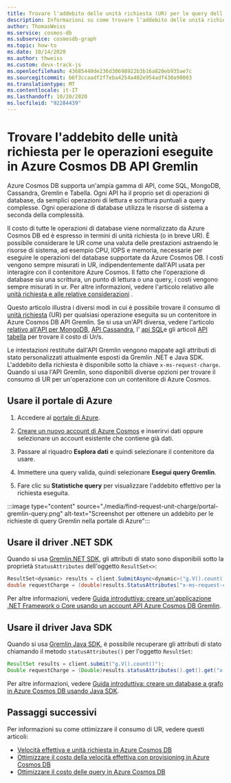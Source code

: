 ```yaml
---
title: Trovare l'addebito delle unità richiesta (UR) per le query dell'API Gremlin in Azure Cosmos DB
description: Informazioni su come trovare l'addebito delle unità richiesta (UR) per le query Gremlin eseguite su un contenitore di Azure Cosmos. È possibile usare i driver di portale di Azure, .NET e Java per trovare l'addebito delle UR.
author: ThomasWeiss
ms.service: cosmos-db
ms.subservice: cosmosdb-graph
ms.topic: how-to
ms.date: 10/14/2020
ms.author: thweiss
ms.custom: devx-track-js
ms.openlocfilehash: 43685440de236d30698922b3b16a820eb935ae7c
ms.sourcegitcommit: b6f3ccaadf2f7eba4254a402e954adf430a90003
ms.translationtype: MT
ms.contentlocale: it-IT
ms.lasthandoff: 10/20/2020
ms.locfileid: "92284439"
---
```

# <a name="find-the-request-unit-charge-for-operations-executed-in-azure-cosmos-db-gremlin-api"></a>Trovare l'addebito delle unità richiesta per le operazioni eseguite in Azure Cosmos DB API Gremlin

Azure Cosmos DB supporta un'ampia gamma di API, come SQL, MongoDB, Cassandra, Gremlin e Tabella. Ogni API ha il proprio set di operazioni di database, da semplici operazioni di lettura e scrittura puntuali a query complesse. Ogni operazione di database utilizza le risorse di sistema a seconda della complessità.

Il costo di tutte le operazioni di database viene normalizzato da Azure Cosmos DB ed è espresso in termini di unità richiesta (o in breve UR). È possibile considerare le UR come una valuta delle prestazioni astraendo le risorse di sistema, ad esempio CPU, IOPS e memoria, necessarie per eseguire le operazioni del database supportate da Azure Cosmos DB. I costi vengono sempre misurati in UR, indipendentemente dall'API usata per interagire con il contenitore Azure Cosmos. Il fatto che l'operazione di database sia una scrittura, un punto di lettura o una query, i costi vengono sempre misurati in ur. Per altre informazioni, vedere l'articolo relativo alle [unità richiesta e alle relative considerazioni](request-units.md) .

Questo articolo illustra i diversi modi in cui è possibile trovare il consumo di [unità richiesta](request-units.md) (UR) per qualsiasi operazione eseguita su un contenitore in Azure Cosmos DB API Gremlin. Se si usa un'API diversa, vedere l'articolo [relativo all'API per MongoDB](find-request-unit-charge-mongodb.md), [API Cassandra](find-request-unit-charge-cassandra.md), l' [api SQL](find-request-unit-charge.md)e gli articoli [API tabella](find-request-unit-charge-table.md) per trovare il costo di Ur/s.

Le intestazioni restituite dall'API Gremlin vengono mappate agli attributi di stato personalizzati attualmente esposti da Gremlin .NET e Java SDK. L'addebito della richiesta è disponibile sotto la chiave `x-ms-request-charge`. Quando si usa l'API Gremlin, sono disponibili diverse opzioni per trovare il consumo di UR per un'operazione con un contenitore di Azure Cosmos.

## <a name="use-the-azure-portal"></a>Usare il portale di Azure

1. Accedere al [portale di Azure](https://portal.azure.com/).

1. [Creare un nuovo account di Azure Cosmos](create-graph-gremlin-console.md#create-a-database-account) e inserirvi dati oppure selezionare un account esistente che contiene già dati.

1. Passare al riquadro **Esplora dati** e quindi selezionare il contenitore da usare.

1. Immettere una query valida, quindi selezionare **Esegui query Gremlin**.

1. Fare clic su **Statistiche query** per visualizzare l'addebito effettivo per la richiesta eseguita.

:::image type="content" source="./media/find-request-unit-charge/portal-gremlin-query.png" alt-text="Screenshot per ottenere un addebito per le richieste di query Gremlin nella portale di Azure":::

## <a name="use-the-net-sdk-driver"></a>Usare il driver .NET SDK

Quando si usa [Gremlin.NET SDK](https://www.nuget.org/packages/Gremlin.Net/), gli attributi di stato sono disponibili sotto la proprietà `StatusAttributes` dell'oggetto `ResultSet<>`:

```csharp
ResultSet<dynamic> results = client.SubmitAsync<dynamic>("g.V().count()").Result;
double requestCharge = (double)results.StatusAttributes["x-ms-request-charge"];
```

Per altre informazioni, vedere [Guida introduttiva: creare un'applicazione .NET Framework o Core usando un account API Azure Cosmos DB Gremlin](create-graph-dotnet.md).

## <a name="use-the-java-sdk-driver"></a>Usare il driver Java SDK

Quando si usa [Gremlin Java SDK](https://mvnrepository.com/artifact/org.apache.tinkerpop/gremlin-driver), è possibile recuperare gli attributi di stato chiamando il metodo `statusAttributes()` per l'oggetto `ResultSet`:

```java
ResultSet results = client.submit("g.V().count()");
Double requestCharge = (Double)results.statusAttributes().get().get("x-ms-request-charge");
```

Per altre informazioni, vedere [Guida introduttiva: creare un database a grafo in Azure Cosmos DB usando Java SDK](create-graph-java.md).

## <a name="next-steps"></a>Passaggi successivi

Per informazioni su come ottimizzare il consumo di UR, vedere questi articoli:

* [Velocità effettiva e unità richiesta in Azure Cosmos DB](request-units.md)
* [Ottimizzare il costo della velocità effettiva con provisioning in Azure Cosmos DB](optimize-cost-throughput.md)
* [Ottimizzare il costo delle query in Azure Cosmos DB](optimize-cost-queries.md)